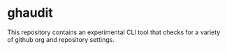 # ghaudit

This repository contains an experimental CLI tool that checks for a variety of
github org and repository settings.
